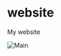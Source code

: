 # website

My website

![Main](https://github.com/rodrigo-garcia-leon/website/workflows/Main/badge.svg)
